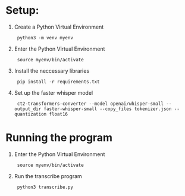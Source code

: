 # Setup:

1. Create a Python Virtual Environment

        python3 -m venv myenv

2. Enter the Python Virtual Environment

        source myenv/bin/activate

3. Install the neccessary libraries

        pip install -r requirements.txt

4. Set up the faster whisper model

        ct2-transformers-converter --model openai/whisper-small --output_dir faster-whisper-small --copy_files tokenizer.json --quantization float16


# Running the program

1. Enter the Python Virtual Environment

        source myenv/bin/activate

2. Run the transcribe program

        python3 transcribe.py



